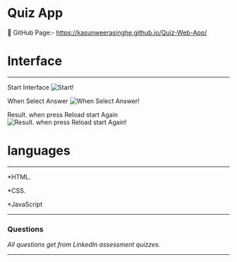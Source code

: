 # Quiz App

🔗 GitHub Page:- https://kasunweerasinghe.github.io/Quiz-Web-App/

# Interface

---

Start Interface
![Start!](assets/img/)

When Select Answer
![When Select Answer!](assets/img/)

Result. when press Reload start Again
![Result. when press Reload start Again!](assets/img/)


# languages

----

*HTML.

*CSS.

*JavaScript

----
### Questions

*All questions get from LinkedIn assessment quizzes.*

----